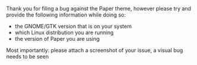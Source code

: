 Thank you for filing a bug against the Paper theme, however please try and provide the following information while doing so:

- the GNOME/GTK version that is on your system
- which Linux distribution you are running
- the version of Paper you are using

Most importantly: please attach a screenshot of your issue, a visual bug needs to be seen